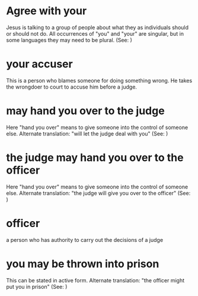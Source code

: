 
# Agree with your
Jesus is talking to a group of people about what they as individuals should or should not do. All occurrences of "you" and "your" are singular, but in some languages they may need to be plural. (See: )

# your accuser
This is a person who blames someone for doing something wrong. He takes the wrongdoer to court to accuse him before a judge.

# may hand you over to the judge
Here "hand you over" means to give someone into the control of someone else. Alternate translation: "will let the judge deal with you" (See: )

# the judge may hand you over to the officer
Here "hand you over" means to give someone into the control of someone else. Alternate translation: "the judge will give you over to the officer" (See: )

# officer
a person who has authority to carry out the decisions of a judge

# you may be thrown into prison
This can be stated in active form. Alternate translation: "the officer might put you in prison" (See: )